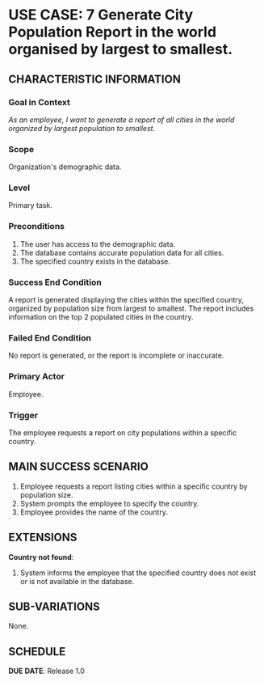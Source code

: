 # USE CASE: 7 Generate City Population Report in the world organised by largest to smallest.

## CHARACTERISTIC INFORMATION

### Goal in Context

*As an employee, I want to generate a report of all cities in the world organized by largest population to smallest.*

### Scope

Organization's demographic data.

### Level

Primary task.

### Preconditions

1. The user has access to the demographic data.
2. The database contains accurate population data for all cities.
3. The specified country exists in the database.

### Success End Condition

A report is generated displaying the cities within the specified country, organized by population size from largest to smallest. The report includes information on the top 2 populated cities in the country.

### Failed End Condition

No report is generated, or the report is incomplete or inaccurate.

### Primary Actor

Employee.

### Trigger

The employee requests a report on city populations within a specific country.

## MAIN SUCCESS SCENARIO

1. Employee requests a report listing cities within a specific country by population size.
2. System prompts the employee to specify the country.
3. Employee provides the name of the country.

## EXTENSIONS

**Country not found**:
   1. System informs the employee that the specified country does not exist or is not available in the database.

## SUB-VARIATIONS

None.

## SCHEDULE

**DUE DATE**: Release 1.0
